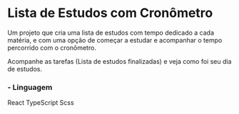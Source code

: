 # Lista de Estudos com Cronômetro

Um projeto que cria uma lista de estudos com tempo dedicado a cada matéria, e com uma opção de começar a estudar e acompanhar o tempo percorrido com o cronômetro.

Acompanhe as tarefas (Lista de estudos finalizadas) e veja como foi seu dia de estudos.

### - Linguagem

React
TypeScript
Scss
